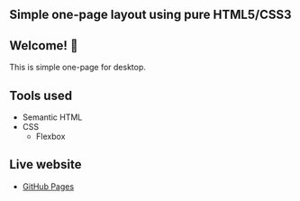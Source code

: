 ## Simple one-page layout using pure HTML5/CSS3


## Welcome! 👋

This is simple one-page for desktop. 

## Tools used
- Semantic HTML
- CSS 
  - Flexbox


## Live website

- [GitHub Pages](https://mdziedzinski.github.io/product-preview-card-component/)




